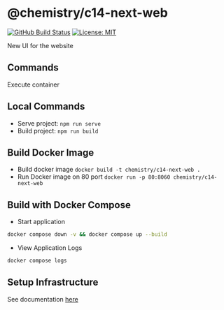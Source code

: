 # @chemistry/c14-next-web

[![GitHub Build Status](https://github.com/chemistry/ui.crystallography.io/workflows/CI/badge.svg)](https://github.com/chemistry/ui.crystallography.io/actions?query=workflow%3ACI)
[![License: MIT](https://img.shields.io/badge/License-MIT-gren.svg)](https://opensource.org/licenses/MIT)

New UI for the website

## Commands

Execute container

## Local Commands

* Serve project: `npm run serve`
* Build project: `npm run build`

## Build Docker Image

* Build docker image ```docker build -t chemistry/c14-next-web .```
* Run Docker image on 80 port ```docker run -p 80:8060 chemistry/c14-next-web```

## Build with Docker Compose

* Start application

```bash
docker compose down -v && docker compose up --build
```

* View Application Logs

```bash
docker compose logs
```

## Setup Infrastructure

See documentation [here](setup/README.md)
